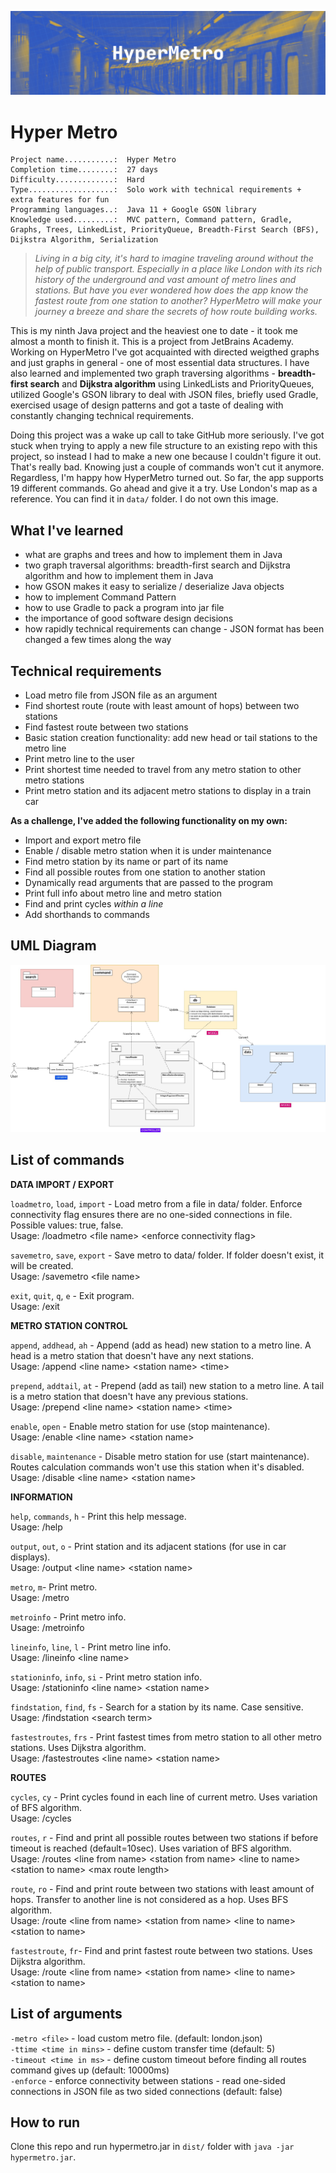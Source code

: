 ![hypermetro application design](./images/hyper-metro-banner.jpg)

# Hyper Metro
```
Project name...........:  Hyper Metro
Completion time........:  27 days
Difficulty.............:  Hard  
Type...................:  Solo work with technical requirements + extra features for fun
Programming languages..:  Java 11 + Google GSON library  
Knowledge used.........:  MVC pattern, Command pattern, Gradle, Graphs, Trees, LinkedList, PriorityQueue, Breadth-First Search (BFS), Dijkstra Algorithm, Serialization
```

  
  
>_Living in a big city, it's hard to imagine traveling around without the help of public transport. Especially in a place like London with its rich history of the underground and vast amount of metro lines and stations. But have you ever wondered how does the app know the fastest route from one station to another? HyperMetro will make your journey a breeze and share the secrets of how route building works._
  
  
						
This is my ninth Java project and the heaviest one to date - it took me almost a month to finish it. This is a project from JetBrains Academy. Working on HyperMetro I've got acquainted with directed weigthed graphs and just graphs in general - one of most essential data structures. I have also learned and implemented two graph traversing algorithms - **breadth-first search** and **Dijkstra algorithm** using LinkedLists and PriorityQueues, utilized Google's GSON library to deal with JSON files, briefly used Gradle, exercised usage of design patterns and got a taste of dealing with constantly changing technical requirements.

Doing this project was a wake up call to take GitHub more seriously. I've got stuck when trying to apply a new file structure to an existing repo with this project, so instead I had to make a new one because I couldn't figure it out. That's really bad. Knowing just a couple of commands won't cut it anymore. Regardless, I'm happy how HyperMetro turned out. So far, the app supports 19 different commands. Go ahead and give it a try. Use London's map as a reference. You can find it in `data/` folder. I do not own this image.

## What I've learned ##
- what are graphs and trees and how to implement them in Java
- two graph traversal algorithms: breadth-first search and Dijkstra algorithm and how to implement them in Java
- how GSON makes it easy to serialize / deserialize Java objects
- how to implement Command Pattern
- how to use Gradle to pack a program into jar file
- the importance of good software design decisions
- how rapidly technical requirements can change - JSON format has been changed a few times along the way

## Technical requirements
- Load metro file from JSON file as an argument
- Find shortest route (route with least amount of hops) between two stations
- Find fastest route between two stations
- Basic station creation functionality: add new head or tail stations to the metro line
- Print metro line to the user
- Print shortest time needed to travel from any metro station to other metro stations
- Print metro station and its adjacent metro stations to display in a train car

**As a challenge, I've added the following functionality on my own:**
- Import and export metro file
- Enable / disable metro station when it is under maintenance
- Find metro station by its name or part of its name
- Find all possible routes from one station to another station
- Dynamically read arguments that are passed to the program
- Print full info about metro line and metro station
- Find and print cycles _within a line_
- Add shorthands to commands

## UML Diagram
![hypermetro application design](./images/hyper-metro-diagram.jpg)

## List of commands

**DATA IMPORT / EXPORT**

`loadmetro`, `load`, `import` - Load metro from a file in data/ folder. Enforce connectivity flag ensures there are no one-sided connections in file. Possible values: true, false.  
Usage: /loadmetro \<file name\> \<enforce connectivity flag\>  
  
`savemetro`, `save`, `export` - Save metro to data/ folder. If folder doesn't exist, it will be created.  
Usage: /savemetro \<file name\>  
  
`exit`, `quit`, `q`, `e` - Exit program.  
Usage: /exit

**METRO STATION CONTROL**

`append`, `addhead`, `ah` - Append (add as head) new station to a metro line. A head is a metro station that doesn't have any next stations.  
Usage: /append \<line name\> \<station name\> \<time\>

`prepend`, `addtail`, `at` - Prepend (add as tail) new station to a metro line. A tail is a metro station that doesn't have any previous stations.  
Usage: /prepend \<line name\> \<station name\> \<time\>

`enable`, `open` - Enable metro station for use (stop maintenance).  
Usage: /enable \<line name\> \<station name\>

`disable`, `maintenance` - Disable metro station for use (start maintenance). Routes calculation commands won't use this station when it's disabled.  
Usage: /disable \<line name\> \<station name\>

**INFORMATION**

`help`, `commands`, `h` - Print this help message.  
Usage: /help

`output`, `out`, `o` - Print station and its adjacent stations (for use in car displays).  
Usage: /output \<line name\> \<station name\>

`metro`, `m`- Print metro.  
Usage: /metro

`metroinfo` - Print metro info.  
Usage: /metroinfo

`lineinfo`, `line`, `l` - Print metro line info.  
Usage: /lineinfo \<line name\>

`stationinfo`, `info`, `si` - Print metro station info.  
Usage: /stationinfo \<line name\> \<station name\>

`findstation`, `find`, `fs` - Search for a station by its name. Case sensitive.  
Usage: /findstation \<search term\>

`fastestroutes`, `frs` - Print fastest times from metro station to all other metro stations. Uses Dijkstra algorithm.  
Usage: /fastestroutes \<line name\> \<station name\>

**ROUTES**

`cycles`, `cy` - Print cycles found in each line of current metro. Uses variation of BFS algorithm.  
Usage: /cycles

`routes`, `r` - Find and print all possible routes between two stations if before timeout is reached (default=10sec). Uses variation of BFS algorithm.  
Usage: /routes \<line from name\> \<station from name\> \<line to name\> \<station to name\> \<max route length\>

`route`, `ro` - Find and print route between two stations with least amount of hops. Transfer to another line is not considered as a hop. Uses BFS algorithm.  
Usage: /route \<line from name\> \<station from name\> \<line to name\> \<station to name\>

`fastestroute`, `fr`- Find and print fastest route between two stations. Uses Dijkstra algorithm.  
Usage: /route \<line from name\> \<station from name\> \<line to name\> \<station to name\>

## List of arguments
`-metro <file>` - load custom metro file. (default: london.json)  
`-ttime <time in mins>` - define custom transfer time (default: 5)  
`-timeout <time in ms>` - define custom timeout before finding all routes command gives up (default: 10000ms)  
`-enforce` - enforce connectivity between stations - read one-sided connections in JSON file as two sided connections (default: false)    

## How to run
Clone this repo and run hypermetro.jar in `dist/` folder with `java -jar hypermetro.jar`.
